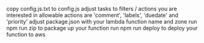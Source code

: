 copy config.js.txt to config.js
adjust tasks to filters / actions you are interested in
allowable actions are 'comment', 'labels', 'duedate' and 'priority'
adjust package.json with your lambda function name and zone
run npm run zip to package up your function
run npm run deploy to deploy your function to aws
